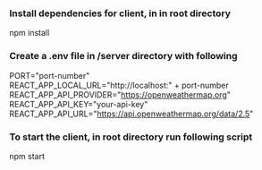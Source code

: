 ### Install dependencies for client, in in root directory

npm install

### Create a .env file in /server directory with following

PORT="port-number"  
REACT_APP_LOCAL_URL="http://localhost:" + port-number
REACT_APP_API_PROVIDER="https://openweathermap.org"  
REACT_APP_API_KEY="your-api-key"  
REACT_APP_API_URL="https://api.openweathermap.org/data/2.5"

### To start the client, in root directory run following script

npm start
